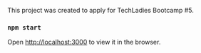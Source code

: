 This project was created to apply for TechLadies Bootcamp #5.

### `npm start`

Open [http://localhost:3000](http://localhost:3000) to view it in the browser.

